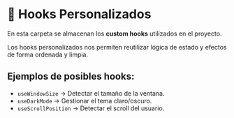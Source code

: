 # 🧩 Hooks Personalizados

En esta carpeta se almacenan los **custom hooks** utilizados en el proyecto.

Los hooks personalizados nos permiten reutilizar lógica de estado y efectos de forma ordenada y limpia.

## Ejemplos de posibles hooks:

- `useWindowSize` → Detectar el tamaño de la ventana.
- `useDarkMode` → Gestionar el tema claro/oscuro.
- `useScrollPosition` → Detectar el scroll del usuario.
